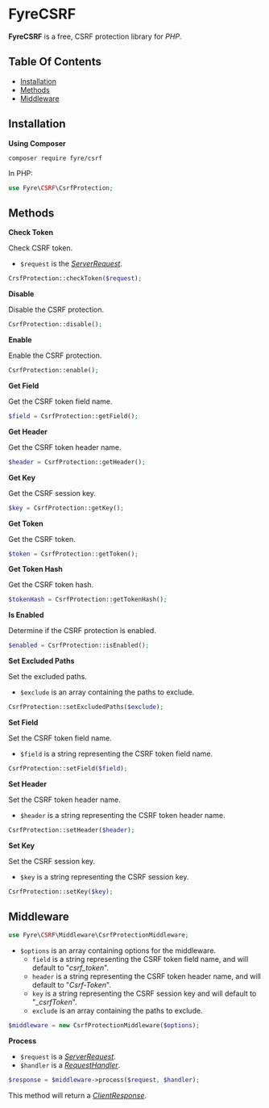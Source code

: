 # FyreCSRF

**FyreCSRF** is a free, CSRF protection library for *PHP*.


## Table Of Contents
- [Installation](#installation)
- [Methods](#methods)
- [Middleware](#middleware)



## Installation

**Using Composer**

```
composer require fyre/csrf
```

In PHP:

```php
use Fyre\CSRF\CsrfProtection;
```


## Methods

**Check Token**

Check CSRF token.

- `$request` is the [*ServerRequest*](https://github.com/elusivecodes/FyreServer#server-requests).

```php
CrsfProtection::checkToken($request);
```

**Disable**

Disable the CSRF protection.

```php
CsrfProtection::disable();
```

**Enable**

Enable the CSRF protection.

```php
CsrfProtection::enable();
```

**Get Field**

Get the CSRF token field name.

```php
$field = CsrfProtection::getField();
```

**Get Header**

Get the CSRF token header name.

```php
$header = CsrfProtection::getHeader();
```

**Get Key**

Get the CSRF session key.

```php
$key = CsrfProtection::getKey();
```

**Get Token**

Get the CSRF token.

```php
$token = CsrfProtection::getToken();
```

**Get Token Hash**

Get the CSRF token hash.

```php
$tokenHash = CsrfProtection::getTokenHash();
```

**Is Enabled**

Determine if the CSRF protection is enabled.

```php
$enabled = CsrfProtection::isEnabled();
```

**Set Excluded Paths**

Set the excluded paths.

- `$exclude` is an array containing the paths to exclude.

```php
CsrfProtection::setExcludedPaths($exclude);
```

**Set Field**

Set the CSRF token field name.

- `$field` is a string representing the CSRF token field name.

```php
CsrfProtection::setField($field);
```

**Set Header**

Set the CSRF token header name.

- `$header` is a string representing the CSRF token header name.

```php
CsrfProtection::setHeader($header);
```

**Set Key**

Set the CSRF session key.

- `$key` is a string representing the CSRF session key.

```php
CsrfProtection::setKey($key);
```


## Middleware

```php
use Fyre\CSRF\Middleware\CsrfProtectionMiddleware;
```

- `$options` is an array containing options for the middleware.
    - `field` is a string representing the CSRF token field name, and will default to "*csrf_token*".
    - `header` is a string representing the CSRF token header name, and will default to "*Csrf-Token*".
    - `key` is a string representing the CSRF session key and will default to "*_csrfToken*".
    - `exclude` is an array containing the paths to exclude.

```php
$middleware = new CsrfProtectionMiddleware($options);
```

**Process**

- `$request` is a [*ServerRequest*](https://github.com/elusivecodes/FyreServer#server-requests).
- `$handler` is a [*RequestHandler*](https://github.com/elusivecodes/FyreMiddleware#request-handlers).

```php
$response = $middleware->process($request, $handler);
```

This method will return a [*ClientResponse*](https://github.com/elusivecodes/FyreServer#client-responses).
